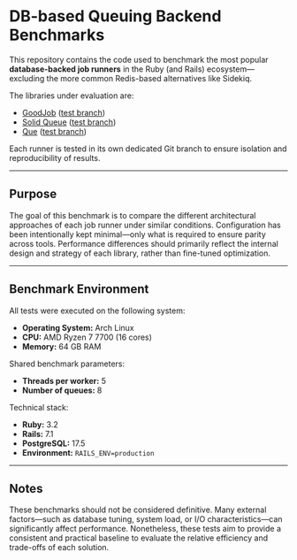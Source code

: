 # DB-based Queuing Backend Benchmarks

This repository contains the code used to benchmark the most popular **database-backed job runners** in the Ruby (and Rails) ecosystem—excluding the more common Redis-based alternatives like Sidekiq.

The libraries under evaluation are:

- [GoodJob](https://github.com/bensheldon/good_job/) ([test branch](https://github.com/emoriarty/job-queue-engine-comparison/tree/goodjob))
- [Solid Queue](https://github.com/rails/solid_queue) ([test branch](https://github.com/emoriarty/job-queue-engine-comparison/tree/solid_queue))
- [Que](https://github.com/que-rb/que) ([test branch](https://github.com/emoriarty/job-queue-engine-comparison/tree/que))

Each runner is tested in its own dedicated Git branch to ensure isolation and reproducibility of results.

---

## Purpose

The goal of this benchmark is to compare the different architectural approaches of each job runner under similar conditions. Configuration has been intentionally kept minimal—only what is required to ensure parity across tools. Performance differences should primarily reflect the internal design and strategy of each library, rather than fine-tuned optimization.

---

## Benchmark Environment

All tests were executed on the following system:

- **Operating System:** Arch Linux  
- **CPU:** AMD Ryzen 7 7700 (16 cores)  
- **Memory:** 64 GB RAM  

Shared benchmark parameters:

- **Threads per worker:** 5  
- **Number of queues:** 8  

Technical stack:

- **Ruby:** 3.2  
- **Rails:** 7.1  
- **PostgreSQL:** 17.5  
- **Environment:** `RAILS_ENV=production`  

---

## Notes

These benchmarks should not be considered definitive. Many external factors—such as database tuning, system load, or I/O characteristics—can significantly affect performance. Nonetheless, these tests aim to provide a consistent and practical baseline to evaluate the relative efficiency and trade-offs of each solution.
